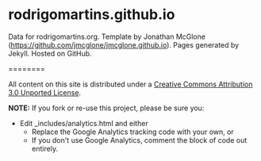 rodrigomartins.github.io
========

Data for rodrigomartins.org. Template by Jonathan McGlone (https://github.com/jmcglone/jmcglone.github.io). Pages generated by Jekyll. Hosted on GitHub.

========

All content on this site is distributed under a [Creative Commons Attribution 3.0 Unported License](http://creativecommons.org/licenses/by/3.0/deed.en_US).

**NOTE:** If you fork or re-use this project, please be sure you:

* Edit _includes/analytics.html and either
  * Replace the Google Analytics tracking code with your own, or
  * If you don't use Google Analytics, comment the block of code out entirely.


